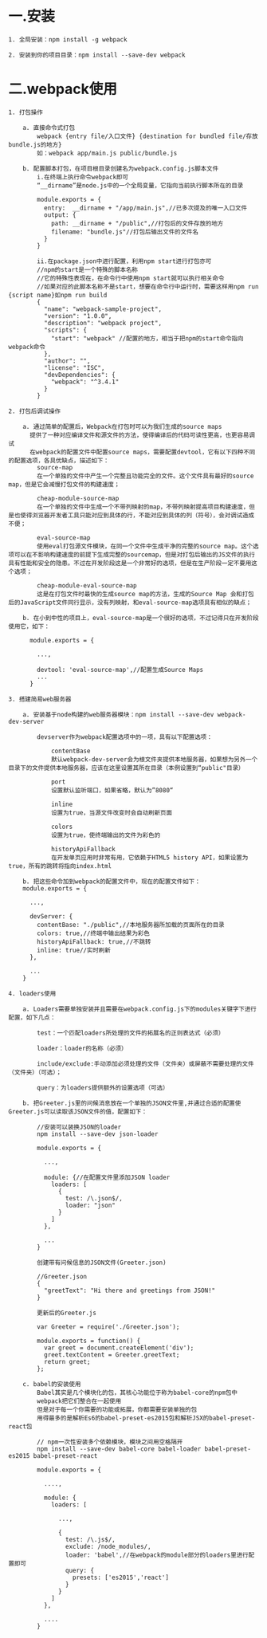 # 一.安装

	1. 全局安装：npm install -g webpack

	2. 安装到你的项目目录：npm install --save-dev webpack


# 二.webpack使用

	1. 打包操作

		a. 直接命令式打包
			webpack {entry file/入口文件} {destination for bundled file/存放bundle.js的地方}
			如：webpack app/main.js public/bundle.js

		b. 配置脚本打包，在项目根目录创建名为webpack.config.js脚本文件
			i.在终端上执行命令webpack即可
			“__dirname”是node.js中的一个全局变量，它指向当前执行脚本所在的目录

			module.exports = {
			  entry:  __dirname + "/app/main.js",//已多次提及的唯一入口文件
			  output: {
			    path: __dirname + "/public",//打包后的文件存放的地方
			    filename: "bundle.js"//打包后输出文件的文件名
			  }
			}

			ii.在package.json中进行配置，利用npm start进行打包亦可
			//npm的start是一个特殊的脚本名称
			//它的特殊性表现在，在命令行中使用npm start就可以执行相关命令
			//如果对应的此脚本名称不是start，想要在命令行中运行时，需要这样用npm run {script name}如npm run build
			{
			  "name": "webpack-sample-project",
			  "version": "1.0.0",
			  "description": "webpack project",
			  "scripts": {
			    "start": "webpack" //配置的地方，相当于把npm的start命令指向webpack命令
			  },
			  "author": "",
			  "license": "ISC",
			  "devDependencies": {
			    "webpack": "^3.4.1"
			  }
			}

	2. 打包后调试操作

		a. 通过简单的配置后，Webpack在打包时可以为我们生成的source maps
		  提供了一种对应编译文件和源文件的方法，使得编译后的代码可读性更高，也更容易调试
		  在webpack的配置文件中配置source maps，需要配置devtool，它有以下四种不同的配置选项，各具优缺点，描述如下：
			source-map
			在一个单独的文件中产生一个完整且功能完全的文件。这个文件具有最好的source map，但是它会减慢打包文件的构建速度；

			cheap-module-source-map
			在一个单独的文件中生成一个不带列映射的map，不带列映射提高项目构建速度，但是也使得浏览器开发者工具只能对应到具体的行，不能对应到具体的列（符号），会对调试造成不便；

			eval-source-map
			使用eval打包源文件模块，在同一个文件中生成干净的完整的source map。这个选项可以在不影响构建速度的前提下生成完整的sourcemap，但是对打包后输出的JS文件的执行具有性能和安全的隐患。不过在开发阶段这是一个非常好的选项，但是在生产阶段一定不要用这个选项；

			cheap-module-eval-source-map
			这是在打包文件时最快的生成source map的方法，生成的Source Map 会和打包后的JavaScript文件同行显示，没有列映射，和eval-source-map选项具有相似的缺点；

		b. 在小到中性的项目上，eval-source-map是一个很好的选项，不过记得只在开发阶段使用它，如下：

		  module.exports = {

		  	...,

		  	devtool: 'eval-source-map',//配置生成Source Maps
		  	...
		  }

	3. 搭建简易web服务器

		a. 安装基于node构建的web服务器模块：npm install --save-dev webpack-dev-server

			devserver作为webpack配置选项中的一项，具有以下配置选项：

				contentBase
				默认webpack-dev-server会为根文件夹提供本地服务器，如果想为另外一个目录下的文件提供本地服务器，应该在这里设置其所在目录（本例设置到“public"目录）

				port
				设置默认监听端口，如果省略，默认为”8080“

				inline
				设置为true，当源文件改变时会自动刷新页面

				colors
				设置为true，使终端输出的文件为彩色的

				historyApiFallback
				在开发单页应用时非常有用，它依赖于HTML5 history API，如果设置为true，所有的跳转将指向index.html

		b. 把这些命令加到webpack的配置文件中，现在的配置文件如下：
		module.exports = {

		  ...,

		  devServer: {
		    contentBase: "./public",//本地服务器所加载的页面所在的目录
		    colors: true,//终端中输出结果为彩色
		    historyApiFallback: true,//不跳转
		    inline: true//实时刷新
		  },

		  ...
		}

	4. loaders使用

		a. Loaders需要单独安装并且需要在webpack.config.js下的modules关键字下进行配置，如下几点：

			test：一个匹配loaders所处理的文件的拓展名的正则表达式（必须）

			loader：loader的名称（必须）

			include/exclude:手动添加必须处理的文件（文件夹）或屏蔽不需要处理的文件（文件夹）（可选）；

			query：为loaders提供额外的设置选项（可选）

		b. 把Greeter.js里的问候消息放在一个单独的JSON文件里,并通过合适的配置使Greeter.js可以读取该JSON文件的值，配置如下：

			//安装可以装换JSON的loader
			npm install --save-dev json-loader

			module.exports = {

			  ...,

			  module: {//在配置文件里添加JSON loader
			    loaders: [
			      {
			        test: /\.json$/,
			        loader: "json"
			      }
			    ]
			  },

			  ...
			}

			创建带有问候信息的JSON文件(Greeter.json)

			//Greeter.json
			{
			  "greetText": "Hi there and greetings from JSON!"
			}

			更新后的Greeter.js

			var Greeter = require('./Greeter.json');

			module.exports = function() {
			  var greet = document.createElement('div');
			  greet.textContent = Greeter.greetText;
			  return greet;
			};

		c. babel的安装使用
			Babel其实是几个模块化的包，其核心功能位于称为babel-core的npm包中
			webpack把它们整合在一起使用
			但是对于每一个你需要的功能或拓展，你都需要安装单独的包
			用得最多的是解析Es6的babel-preset-es2015包和解析JSX的babel-preset-react包

			// npm一次性安装多个依赖模块，模块之间用空格隔开
			npm install --save-dev babel-core babel-loader babel-preset-es2015 babel-preset-react

			module.exports = {

			  ....,

			  module: {
			    loaders: [

			      ...,

			      {
			        test: /\.js$/,
			        exclude: /node_modules/,
			        loader: 'babel',//在webpack的module部分的loaders里进行配置即可
			        query: {
			          presets: ['es2015','react']
			        }
			      }
			    ]
			  },

			  ....
			}



